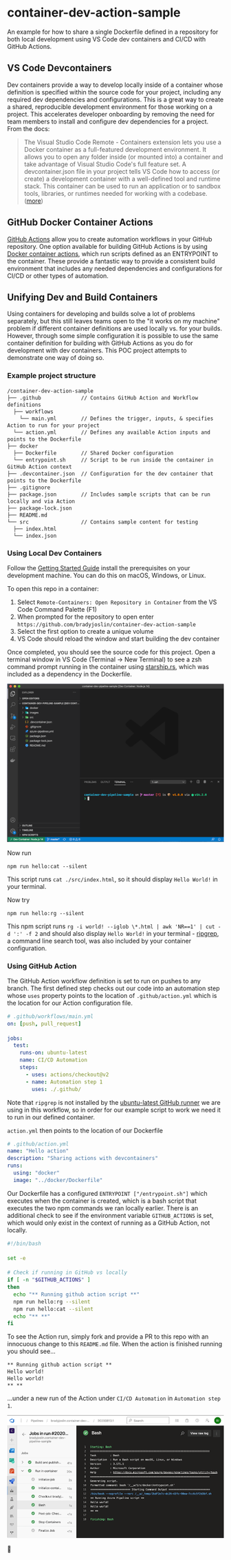 # container-dev-action-sample

An example for how to share a single Dockerfile defined in a repository for both local development using VS Code dev containers and CI/CD with GitHub Actions.

## VS Code Devcontainers

Dev containers provide a way to develop locally inside of a container whose definition is specified within the source code for your project, including any required dev dependencies and configurations.  This is a great way to create a shared, reproducible development environment for those working on a project.  This accelerates developer onboarding by removing the need for team members to install and configure dev dependencies for a project.  From the docs:

> The Visual Studio Code Remote - Containers extension lets you use a Docker container as a full-featured development environment. It allows you to open any folder inside (or mounted into) a container and take advantage of Visual Studio Code's full feature set. A devcontainer.json file in your project tells VS Code how to access (or create) a development container with a well-defined tool and runtime stack. This container can be used to run an application or to sandbox tools, libraries, or runtimes needed for working with a codebase. ([more](https://code.visualstudio.com/docs/remote/containers))

## GitHub Docker Container Actions

[GitHub Actions](https://docs.github.com/en/actions) allow you to create automation workflows in your GitHub repository.  One option available for building GitHub Actions is by using [Docker container actions](https://docs.github.com/en/actions/creating-actions/creating-a-docker-container-action), which run scripts defined as an ENTRYPOINT to the container.  These provide a fantastic way to provide a consistent build environment that includes any needed dependencies and configurations for CI/CD or other types of automation.

## Unifying Dev and Build Containers

Using containers for developing and builds solve a lot of problems separately, but this still leaves teams open to the "it works on my machine" problem if different container definitions are used locally vs. for your builds.  However, through some simple configuration it is possible to use the same container definition for building with GitHub Actions as you do for development with dev containers.  This POC project attempts to demonstrate one way of doing so.

### Example project structure

```
/container-dev-action-sample
├── .github             // Contains GitHub Action and Workflow definitions
  ├── workflows
    └── main.yml        // Defines the trigger, inputs, & specifies Action to run for your project
  └── action.yml        // Defines any available Action inputs and points to the Dockerfile
├── docker
  ├── Dockerfile        // Shared Docker configuration
  └── entrypoint.sh     // Script to be run inside the container in GitHub Action context
├── .devcontainer.json  // Configuration for the dev container that points to the Dockerfile
├── .gitignore
├── package.json        // Includes sample scripts that can be run locally and via Action
├── package-lock.json
├── README.md
└── src                 // Contains sample content for testing
  ├── index.html
  └── index.json
```

### Using Local Dev Containers

Follow the [Getting Started Guide](https://code.visualstudio.com/docs/remote/containers#_getting-started) install the prerequisites on your development machine.  You can do this on macOS, Windows, or Linux.

To open this repo in a container:

1) Select `Remote-Containers: Open Repository in Container` from the VS Code Command Palette (F1)
1) When prompted for the repository to open enter `https://github.com/bradyjoslin/container-dev-action-sample`
1) Select the first option to create a unique volume
1) VS Code should reload the window and start building the dev container

Once completed, you should see the source code for this project.  Open a terminal window in VS Code (Terminal -> New Terminal) to see a zsh command prompt running in the container using [starship.rs](https://starship.rs), which was included as a dependency in the Dockerfile.

![dev container](./images/vs-code-dev-container.png)

Now run

```
npm run hello:cat --silent
```

This script runs `cat ./src/index.html`, so it should display `Hello World!` in your terminal.

Now try

```
npm run hello:rg --silent
```

This npm script runs `rg -i world! --iglob \*.html | awk 'NR==1' | cut -d ':' -f 2` and should also display `Hello World!` in your terminal - [ripgrep](https://github.com/BurntSushi/ripgrep), a command line search tool, was also included by your container configuration.

### Using GitHub Action

The GitHub Action workflow definition is set to run on pushes to any branch.  The first defined step checks out our code into an automation step whose `uses` property points to the location of `.github/action.yml` which is the location for our Action configuration file.

```yaml
# .github/workflows/main.yml
on: [push, pull_request]

jobs:
  test:
    runs-on: ubuntu-latest
    name: CI/CD Automation
    steps:
      - uses: actions/checkout@v2
      - name: Automation step 1
        uses: ./.github/
```

Note that `ripgrep` is not installed by the [ubuntu-latest GitHub runner](https://github.com/actions/virtual-environments/blob/main/images/linux/Ubuntu2004-README.md) we are using in this workflow, so in order for our example script to work we need it to run in our defined container.

`action.yml` then points to the location of our Dockerfile

```yaml
# .github/action.yml
name: "Hello action"
description: "Sharing actions with devcontainers"
runs:
  using: "docker"
  image: "../docker/Dockerfile"
```

Our Dockerfile has a configured `ENTRYPOINT ["/entrypoint.sh"]` which executes when the container is created, which is a bash script that executes the two npm commands we ran locally earlier.  There is an additional check to see if the environment variable `GITHUB_ACTIONS` is set, which would only exist in the context of running as a GitHub Action, not locally.

```bash
#!/bin/bash

set -e

# Check if running in GitHub vs locally
if [ -n "$GITHUB_ACTIONS" ]
then
  echo "** Running github action script **"
  npm run hello:rg --silent
  npm run hello:cat --silent
  echo "** **"
fi
```

To see the Action run, simply fork and provide a PR to this repo with an innocuous change to this `README.md` file.  When the action is finished running you should see...

```text
** Running github action script **
Hello world!
Hello world!
** **
```

...under a new run of the Action under `CI/CD Automation` in `Automation step 1`.

![action output](./images/pipeline-output.png)

🎉